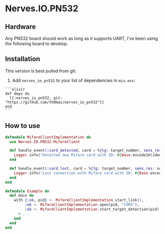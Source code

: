 # Nerves.IO.PN532

## Hardware

Any PN532 board should work as long as it supports UART, I've been using the following board to develop.

## Installation

This version is best pulled from git: 

  1. Add `nerves_io_pn532` to your list of dependencies in `mix.exs`:

    ```elixir
    def deps do
      [{:nerves_io_pn532, git: "https://github.com/th0mas/nerves_io_pn532"}]
    end
    ```

## How to use

```elixir
defmodule MifareClientImplementation do
  use Nerves.IO.PN532.MifareClient

  def handle_event(:card_detected, card = %{tg: target_number, sens_res: sens_res, sel_res: sel_res, nfcid: identifier}) do
    Logger.info("Detected new Mifare card with ID: #{Base.encode16(identifier)}")
  end

  def handle_event(:card_lost, card = %{tg: target_number, sens_res: sens_res, sel_res: sel_res, nfcid: identifier}) do
    Logger.info("Lost connection with Mifare card with ID: #{Base.encode16(identifier)}")
  end
end
```

```elixir
defmodule Example do
  def main do
    with {:ok, pid} <- MifareClientImplementation.start_link(),
         :ok <- MifareClientImplementation.open(pid, "COM3"),
         :ok <- MifareClientImplementation.start_target_detection(pid) do
      # ...
    end
  end
end
```